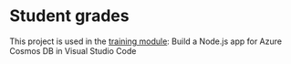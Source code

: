 # Student grades

This project is used in the [training module](https://docs.microsoft.com/en-us/training/modules/build-node-cosmos-app-vscode/): Build a Node.js app for Azure Cosmos DB in Visual Studio Code
